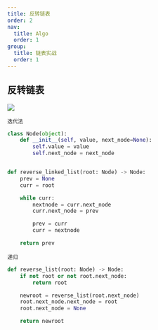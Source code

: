 ```yaml
---
title: 反转链表
order: 2
nav:
  title: Algo
  order: 1
group:
  title: 链表实战
  order: 1
---
```


## 反转链表

![](https://www.itzoo.top/assets/img/linkedlist.drawio.34dfa28c.png)

`迭代法`

```python
class Node(object):
    def __init__(self, value, next_node=None):
        self.value = value
        self.next_node = next_node


def reverse_linked_list(root: Node) -> Node:
    prev = None
    curr = root

    while curr:
        nextnode = curr.next_node
        curr.next_node = prev

        prev = curr
        curr = nextnode

    return prev
```


`递归`

```python
def reverse_list(root: Node) -> Node:
    if not root or not root.next_node:
        return root

    newroot = reverse_list(root.next_node)
    root.next_node.next_node = root
    root.next_node = None

    return newroot
```
